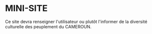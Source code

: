 # MINI-SITE
Ce site devra renseigner l'utilisateur ou plutôt l'informer de la diversité culturelle des peuplement du CAMEROUN.
